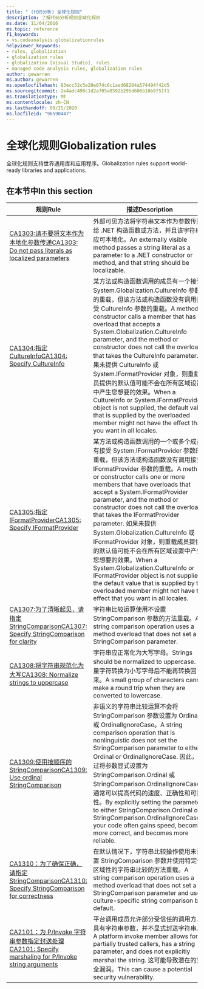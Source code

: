 ```yaml
---
title: " (代码分析) 全球化规则"
description: 了解代码分析规则全球化规则
ms.date: 11/04/2016
ms.topic: reference
f1_keywords:
- vs.codeanalysis.globalizationrules
helpviewer_keywords:
- rules, globalization
- globalization rules
- globalization [Visual Studio], rules
- managed code analysis rules, globalization rules
author: gewarren
ms.author: gewarren
ms.openlocfilehash: 83ecc52c5e20e074c6c1aed68204a574494f42d5
ms.sourcegitcommit: 2e4adc490c1d2a705a0592b295d606b10b9f51f1
ms.translationtype: MT
ms.contentlocale: zh-CN
ms.lasthandoff: 09/25/2020
ms.locfileid: "96590447"
---
```

# <a name="globalization-rules"></a><span data-ttu-id="9ffe2-103">全球化规则</span><span class="sxs-lookup"><span data-stu-id="9ffe2-103">Globalization rules</span></span>

<span data-ttu-id="9ffe2-104">全球化规则支持世界通用库和应用程序。</span><span class="sxs-lookup"><span data-stu-id="9ffe2-104">Globalization rules support world-ready libraries and applications.</span></span>

## <a name="in-this-section"></a><span data-ttu-id="9ffe2-105">在本节中</span><span class="sxs-lookup"><span data-stu-id="9ffe2-105">In this section</span></span>

|<span data-ttu-id="9ffe2-106">规则</span><span class="sxs-lookup"><span data-stu-id="9ffe2-106">Rule</span></span>|<span data-ttu-id="9ffe2-107">描述</span><span class="sxs-lookup"><span data-stu-id="9ffe2-107">Description</span></span>|
|----------|-----------------|
|[<span data-ttu-id="9ffe2-108">CA1303:请不要将文本作为本地化参数传递</span><span class="sxs-lookup"><span data-stu-id="9ffe2-108">CA1303: Do not pass literals as localized parameters</span></span>](ca1303.md)|<span data-ttu-id="9ffe2-109">外部可见方法将字符串文本作为参数传递给 .NET 构造函数或方法，并且该字符串应可本地化。</span><span class="sxs-lookup"><span data-stu-id="9ffe2-109">An externally visible method passes a string literal as a parameter to a .NET constructor or method, and that string should be localizable.</span></span>|
|[<span data-ttu-id="9ffe2-110">CA1304:指定 CultureInfo</span><span class="sxs-lookup"><span data-stu-id="9ffe2-110">CA1304: Specify CultureInfo</span></span>](ca1304.md)|<span data-ttu-id="9ffe2-111">某方法或构造函数调用的成员有一个接受 System.Globalization.CultureInfo 参数的重载，但该方法或构造函数没有调用接受 CultureInfo 参数的重载。</span><span class="sxs-lookup"><span data-stu-id="9ffe2-111">A method or constructor calls a member that has an overload that accepts a System.Globalization.CultureInfo parameter, and the method or constructor does not call the overload that takes the CultureInfo parameter.</span></span> <span data-ttu-id="9ffe2-112">如果未提供 CultureInfo 或 System.IFormatProvider 对象，则重载成员提供的默认值可能不会在所有区域设置中产生您想要的效果。</span><span class="sxs-lookup"><span data-stu-id="9ffe2-112">When a CultureInfo or System.IFormatProvider object is not supplied, the default value that is supplied by the overloaded member might not have the effect that you want in all locales.</span></span>|
|[<span data-ttu-id="9ffe2-113">CA1305:指定 IFormatProvider</span><span class="sxs-lookup"><span data-stu-id="9ffe2-113">CA1305: Specify IFormatProvider</span></span>](ca1305.md)|<span data-ttu-id="9ffe2-114">某方法或构造函数调用的一个或多个成员有接受 System.IFormatProvider 参数的重载，但该方法或构造函数没有调用接受 IFormatProvider 参数的重载。</span><span class="sxs-lookup"><span data-stu-id="9ffe2-114">A method or constructor calls one or more members that have overloads that accept a System.IFormatProvider parameter, and the method or constructor does not call the overload that takes the IFormatProvider parameter.</span></span> <span data-ttu-id="9ffe2-115">如果未提供 System.Globalization.CultureInfo 或 IFormatProvider 对象，则重载成员提供的默认值可能不会在所有区域设置中产生您想要的效果。</span><span class="sxs-lookup"><span data-stu-id="9ffe2-115">When a System.Globalization.CultureInfo or IFormatProvider object is not supplied, the default value that is supplied by the overloaded member might not have the effect that you want in all locales.</span></span>|
|[<span data-ttu-id="9ffe2-116">CA1307:为了清晰起见，请指定 StringComparison</span><span class="sxs-lookup"><span data-stu-id="9ffe2-116">CA1307: Specify StringComparison for clarity</span></span>](ca1307.md)|<span data-ttu-id="9ffe2-117">字符串比较运算使用不设置 StringComparison 参数的方法重载。</span><span class="sxs-lookup"><span data-stu-id="9ffe2-117">A string comparison operation uses a method overload that does not set a StringComparison parameter.</span></span>|
|[<span data-ttu-id="9ffe2-118">CA1308:将字符串规范化为大写</span><span class="sxs-lookup"><span data-stu-id="9ffe2-118">CA1308: Normalize strings to uppercase</span></span>](ca1308.md)|<span data-ttu-id="9ffe2-119">字符串应正常化为大写字母。</span><span class="sxs-lookup"><span data-stu-id="9ffe2-119">Strings should be normalized to uppercase.</span></span> <span data-ttu-id="9ffe2-120">少量字符转换为小写字母后不能再转换回来。</span><span class="sxs-lookup"><span data-stu-id="9ffe2-120">A small group of characters cannot make a round trip when they are converted to lowercase.</span></span>|
|[<span data-ttu-id="9ffe2-121">CA1309:使用按顺序的 StringComparison</span><span class="sxs-lookup"><span data-stu-id="9ffe2-121">CA1309: Use ordinal StringComparison</span></span>](ca1309.md)|<span data-ttu-id="9ffe2-122">非语义的字符串比较运算不会将 StringComparison 参数设置为 Ordinal 或 OrdinalIgnoreCase。</span><span class="sxs-lookup"><span data-stu-id="9ffe2-122">A string comparison operation that is nonlinguistic does not set the StringComparison parameter to either Ordinal or OrdinalIgnoreCase.</span></span> <span data-ttu-id="9ffe2-123">因此，通过将参数显式设置为 StringComparison.Ordinal 或 StringComparison.OrdinalIgnoreCase，通常可以提高代码的速度、正确性和可靠性。</span><span class="sxs-lookup"><span data-stu-id="9ffe2-123">By explicitly setting the parameter to either StringComparison.Ordinal or StringComparison.OrdinalIgnoreCase, your code often gains speed, becomes more correct, and becomes more reliable.</span></span>|
|[<span data-ttu-id="9ffe2-124">CA1310：为了确保正确，请指定 StringComparison</span><span class="sxs-lookup"><span data-stu-id="9ffe2-124">CA1310: Specify StringComparison for correctness</span></span>](ca1310.md)|<span data-ttu-id="9ffe2-125">在默认情况下，字符串比较操作使用未设置 StringComparison 参数并使用特定于区域性的字符串比较的方法重载。</span><span class="sxs-lookup"><span data-stu-id="9ffe2-125">A string comparison operation uses a method overload that does not set a StringComparison parameter and uses culture-specific string comparison by default.</span></span>|
|[<span data-ttu-id="9ffe2-126">CA2101：为 P/Invoke 字符串参数指定封送处理</span><span class="sxs-lookup"><span data-stu-id="9ffe2-126">CA2101: Specify marshaling for P/Invoke string arguments</span></span>](ca2101.md)|<span data-ttu-id="9ffe2-127">平台调用成员允许部分受信任的调用方，具有字符串参数，并不显式封送字符串。</span><span class="sxs-lookup"><span data-stu-id="9ffe2-127">A platform invoke member allows for partially trusted callers, has a string parameter, and does not explicitly marshal the string.</span></span> <span data-ttu-id="9ffe2-128">这可能导致潜在的安全漏洞。</span><span class="sxs-lookup"><span data-stu-id="9ffe2-128">This can cause a potential security vulnerability.</span></span>|
